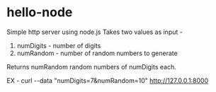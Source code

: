 # hello-node
Simple http server using node.js
Takes two values as input - <br/>
1) numDigits - number of digits<br/>
2) numRandom - number of random numbers to generate

Returns numRandom random numbers of numDigits each.

EX - curl --data "numDigits=7&numRandom=10" http://127.0.0.1:8000
